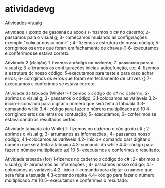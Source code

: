 # atividadevg
Atividades visualg

Atividade 1 (posto de gasolina ou ácool)
1- fizemos o c# no caderno; 
2- passamos para o visual g;
3- começamos mudando as configurações exemplo "colocar nosso nome" ;
4- fizemos a estrutura do nosso código; 
5- corrigimos os erros que foram em fechamento de chaves {} 
6- executamos e conferimos se estava correto.


Atividade 2 (eleição)
1-fizemos o código no caderno;
2-passamos para o visual g;
3-alteramos as configurações inicias, autor,função, etc;
4-fizemos a estrutura do nosso código; 
5-executamos para teste e para caso achar erros;
6- corrigimos os erros que foram em fechamento de chaves {} 
7- executamos e conferimos se estava correto.


Atividade da tabuada (While)
1- fizemos o código do c# no caderno; 
2- abrimos o visual g; 
3- passamos o código; 
3.1-colocamos as variáveis
    3.2- inicio-> comando para digitar o número que será feita a tabuada
    3.3-comaando while
    3.4- código para fazer o número multiplicado até 10
4- corrigindo erros de letras ou pontuação; 
5- executamos; 
6- conferimos se estava dando os resultados certos .


Atividade  tabuada (do While)
1- fizemos no caderno o código do c# ; 
2- abrimos o visual g; 
3- arrumamos as informações ; 
4- passamos nosso código; 
    4.1-colocamos as variáveis
    4.2- inicio-> comando para digitar o número que será feita a tabuada
    4.3-comando do while
    4.4- código para fazer o número multiplicado até 10
5- executamos e conferimos o resultado.


Atividade tabuada (for)
1-fizemos no caderno o código do c# ; 
2- abrimos o visual g; 
3- arrumamos as informações ; 
4- passamos nosso código; 
    4.1-colocamos as variáveis
    4.2- inicio-> comando para digitar o número que será feita a tabuada
    4.3-comando repita
    4.4- código para fazer o número multiplicado até 10
5- executamos e conferimos o resultado.
